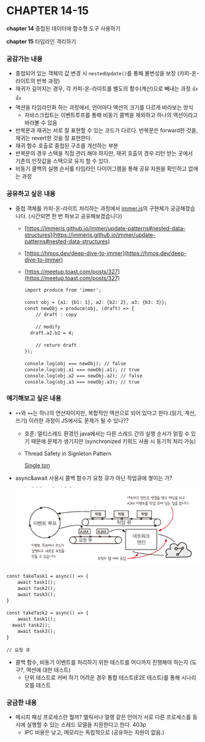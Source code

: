 # CHAPTER 14-15

**chapter 14** 중첩된 데이터에 함수형 도구 사용하기

**chapter 15** 타임라인 격리하기 



### **공감가는 내용**

- 중첩되어 있는 객체의 값 변경 시 `nestedUpdate()`를 통해 불변성을 보장 (카피-온-라이트의 반복 과정)
- 재귀가 깊어지는 경우, 각 카피-온-라이트를 별도의 함수(계산)으로 빼내는 과정 👍👍
- 액션을 타임라인화 하는 과정에서, 언어마다 액션의 크기를 다르게 바라보는 방식
    - 자바스크립트는 이벤트루프를 통해 비동기 콜백을 제외하고 하나의 액션이라고 바라볼 수 있음
- 반복문과 재귀는 서로 잘 표현할 수 있는 코드가 다르다. 반복문은 forward한 것을, 재귀는 revert한 것을 잘 표현한다.
- 재귀 함수 호출로 중첩된 구조를 개선하는 부분
- 반복문의 경우 스택을 직접 관리 해야 하지만, 재귀 호출의 경우 리턴 받는 곳에서 기존의 인잣값을 스택으로 유지 할 수 있다.
- 비동기 콜백의 실행 순서를 타임라인 다이어그램을 통해 공유 자원을 확인하고 없애는 과정

### **공유하고 싶은 내용**

- 중첩 객체를 카피-온-라이트 처리하는 과정에서 [immer.js](https://github.com/immerjs/immer)의 구현체가 궁금해졌습니다. (시간되면 한 번 파보고 공유해보겠습니다)
    - [https://immerjs.github.io/immer/update-patterns#nested-data-structures](https://immerjs.github.io/immer/update-patterns#nested-data-structures)
    - [https://hmos.dev/deep-dive-to-immer](https://hmos.dev/deep-dive-to-immer)
    - [https://meetup.toast.com/posts/327](https://meetup.toast.com/posts/327)
      
        ```tsx
        import produce from 'immer';
        
        const obj = {a1: {b1: 1}, a2: {b2: 2}, a3: {b3: 3}};
        const newObj = produce(obj, (draft) => {
        	// draft : copy
        	
        	// modify
          draft.a2.b2 = 4;
        	
        	// return draft
        });
        
        console.log(obj === newObj); // false
        console.log(obj.a1 === newObj.a1); // true
        console.log(obj.a2 === newObj.a2); // false
        console.log(obj.a3 === newObj.a3); // true
        ```
        

### **얘기해보고 싶은 내용**

- `++`와 `+=`는 하나의 연산자이지만, 복합적인 액션으로 되어 있다고 한다.(읽기, 계산, 쓰기) 이러한 과정이 JS에서도 문제가 될 수 있나??
    - 호준: 멀티스레드 환경인 java에서는 다른 스레드 간의 실행 순서가 얽힐 수 있기 때문에 문제가 생기지만 (synchronized 키워드 사용 시 동기적 처리 가능)
    - Thread Safety in Signleton Pattern
      
        [Single ton](https://www.notion.so/Single-ton-230d8f6d751b48d19a328b6893b10b47)
    
- async&await 사용시 콜백 함수가 요청 큐가 아닌 작업큐에 쌓이는 가?
  
    ![Untitled](images/1.png)
    

```tsx
const takeTask1 = async() => {
	await task1();    
	await task2();
	await task3();
}

const takeTask2 = async() => {
	await task1();
  await task2();
	await task3();
}

// 요청 큐 
```

- 콜백 함수, 비동기 이벤트를 처리하기 위한 테스트를 어디까지 진행해야 하는지 (도구?, 액션에 대한 테스트)
    - 단위 테스트로 커버 하기 어려운 경우 통합 테스트(E2E 테스트)를 통해 시나리오를 테스트

### **궁금한 내용**

- 메시지 패싱 프로세스란 뭘까? 엘릭서나 얼랭 같은 언어가 서로 다른 프로세스를 동시에 실행할 수 있는 스레드 모델을 지원한다고 한다. 403p
    - IPC 비용은 낮고, 메모리는 독립적으로 (공유하는 자원이 없음.)